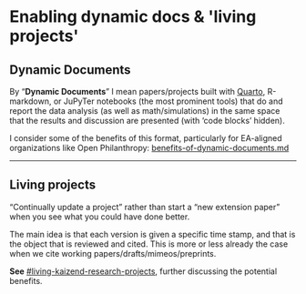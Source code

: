 # Enabling dynamic docs & 'living projects'

## Dynamic Documents&#x20;

By “**Dynamic Documents**” I mean papers/projects built with [Quarto](https://quarto.org/), R-markdown, or JuPyTer notebooks (the most prominent tools) that do and report the data analysis (as well as math/simulations) in the same space that the results and discussion are presented (with ‘code blocks’ hidden).

I consider some of the benefits of this format, particularly for EA-aligned organizations like Open Philanthropy: [benefits-of-dynamic-documents.md](benefits-of-dynamic-documents.md "mention")

****

## **Living projects**

&#x20;“Continually update a project” rather than start a “new extension paper” when you see what you could have done better.

The main idea is that each version is given a specific time stamp, and that is the object that is reviewed and cited. This is more or less already the case when we cite working papers/drafts/mimeos/preprints.

**See** [#living-kaizend-research-projects](living-research-projects.md#living-kaizend-research-projects "mention"), further discussing the potential benefits.

